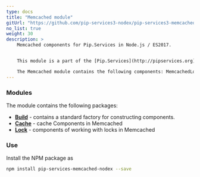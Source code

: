 ```yaml
---
type: docs
title: "Memcached module"
gitUrl: "https://github.com/pip-services3-nodex/pip-services3-memcached-nodex"
no_list: true
weight: 30
description: > 
    Memcached components for Pip.Services in Node.js / ES2017.  


    This module is a part of the [Pip.Services](http://pipservices.org) polyglot microservices toolkit.  

    The Memcached module contains the following components: MemcachedLock and MemcachedCache for working with locks and cache on the Memcached server.
---
```


### Modules

The module contains the following packages:

- [**Build**](build) - contains a standard factory for constructing components.
- [**Cache**](cache) - cache Components in Memcached
- [**Lock**](lock) - components of working with locks in Memcached

### Use

Install the NPM package as
```bash
npm install pip-services-memcached-nodex --save
```
